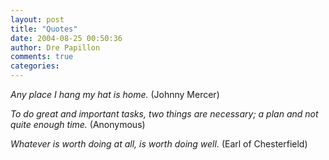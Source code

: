 ```yaml
---
layout: post
title: "Quotes"
date: 2004-08-25 00:50:36
author: Dre Papillon
comments: true
categories: 
---
```



*Any place I hang my hat is home.*  (Johnny Mercer)

*To do great and important tasks, two things are necessary; a plan and not quite enough time.*  (Anonymous)

*Whatever is worth doing at all, is worth doing well.*  (Earl of Chesterfield)